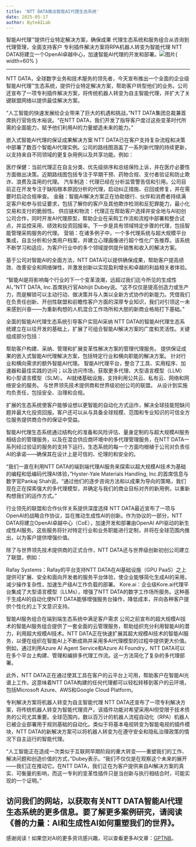 ```yaml
---
title: 'NTT DATA推出智能AI代理生态系统'
date: 2025-05-17
author: ByteAILab
---
```


智能AI代理™提供行业特定解决方案，确保成果
代理生态系统和服务组合从咨询到代理管理，全面支持客户
专利插件解决方案将RPA机器人转变为智能代理
NTT DATA将建立一个OpenAI卓越中心，加速智能AI代理的开发和部署。![图片](https://ai-techpark.com/wp-content/uploads/NTT-DATA-Unveils.jpg){ width=60% }

---


NTT DATA，全球数字业务和技术服务的领先者，今天宣布推出一个全面的企业级智能AI代理™生态系统，提供行业特定解决方案，帮助客户转型他们的业务。公司还宣布了一项专利插件解决方案，将传统机器人转变为自主智能代理，并扩大了关键联盟网络以提供最佳解决方案。

“人工智能的快速发展给企业带来了巨大的机遇和挑战，”NTT DATA集团总裁兼首席执行官佐佐木裕说。“在NTT DATA，我们开发了指导客户度过这些变革时代所需的全面能力，赋予他们利用AI的力量塑造未来的能力。”

嵌入式智能AI代理的保证成果解决方案
NTT DATA已在客户支持复杂流程和决策中部署了数百个智能AI代理实例。公司的路线图涵盖了一系列新代理的持续更新，以支持来自不同领域的更复杂用例以及共享功能。例如：

医疗保健：当前代理正在自主分类、优先级排序和总结保险上诉，并在医疗必要性方面做出决策。近期路线图包括专注于早期干预、药物合规、支付者验证和防止欺诈、浪费及滥用的代理。
汽车制造：代理已经在分析监管警告信和引用。公司目前正在开发专注于缺陷根本原因分析的代理，启动纠正措施、召回或修复，并在需要时启动合规审查。
金融：智能AI解决方案正在协助银行、伙伴和消费者持续满足客户和参与验证要求，包括了解你的客户及其他欺诈检测和反犯罪能力，最小化交易和支付的脆弱性。
供应链和物流：代理正在帮助客户选择并安全地与AI初创公司合作，同时开发AI代理原型，帮助企业在采购工作流和流程中部署和整合试点，并监控采用、绩效和投资回报率。下一步是具有领域特定步骤的代理，包括智能管理采购服务的代理。
营销：在诸多例子中，一个多代理系统与超大规模平台集成，自主分析和分类用户档案，并建立心理画像进行超个性化广告推荐。该系统不断学习和适应，为客户行业中的多个领域提供提升销售和收入的解决方案。

基于公司对智能AI的全面方法，NTT DATA可以提供确保成果，帮助客户提高绩效、改善安全和网络弹性，并激发创新以实现盈利增长和卓越的利益相关者体验。

“智能AI是将影响每个行业的下一个变革浪潮，远超过我们迄今所见的生成性AI，”NTT DATA, Inc.首席执行官Abhijit Dubey说。“这不仅仅是提高创造力或生产力，而是解锁可以主动行动、做决策并与人类以全新方式协作的新能力。凭借我们在负责任创新、开创性联盟和前瞻性客户方面的深厚专业知识，我们对引领这一未来感到兴奋——为重新构想的人机混合工作场所和大胆的新商业格局打下基础。”

全面的智能AI代理生态系统引导客户实现AI采纳
NTT DATA的智能AI代理生态系统建立在以往开发的基础上，扩展了可组合智能AI解决方案的广度和灵活性。关键组成部分包括：

帮助客户构建、采纳、管理和扩展变革性解决方案的管理代理服务。
提供保证成果的嵌入式智能AI代理解决方案，包括特定行业和横向职能的解决方案。
针对行业和横向需求的额外智能AI代理。
智能AI代理平台，整合了工具、实用程序、加速器和最佳实践的访问；以及访问市场，获取更多代理、大型语言模型（LLM）和小型语言模型（SLM）。
AI就绪基础设施，支持利用公共云、私有云、网络和网络安全的服务。
与世界领先技术提供商和世界级初创公司的联盟。
从设计到实施均负责任，包括安全、治理和合规。

扩展的生态系统使客户能够设想以更智能的自动化方式运作，解决全球技能短缺问题并最大化投资回报。客户还可以从与具备全球规模、范围和专业知识的可信全方位服务提供商合作的保证中受益。

智能AI代理生态系统通过结构化的准备和风险评估、量身定制的与超大规模AI服务相结合的管理服务，以及在混合供应商环境中的多代理管理服务，在NTT DATA一系列经过验证的服务的支持下运行。生态系统的每一个方面均根植于公司对负责任AI的承诺——确保其在设计上是可信的、伦理的和安全的。

“我们一直在利用NTT DATA的端到端代理AI服务来探索以超大规模AI技术为基础的编程和低编码代理AI体验，”Hyster-Yale Materials Handling, Inc.的首席信息与数字官Pankaj Shah说。“通过他们的逐步咨询方法和以成果为导向的策略，我们现在正在探索强大的多代理模型，并确定与我们的商业目标对齐的新用例，以重新构想我们的运作方式。”

行业领先的联盟和合作伙伴关系提供深度选择
NTT DATA最近宣布了一项与OpenAI的战略合作协议，旨在推动生成性AI的创新。作为协议的一部分，NTT DATA将建立OpenAI卓越中心（CoE），加速开发和部署由OpenAI API驱动的新生成性AI服务。这些服务将针对特定行业和业务职能进行定制，并将在全球范围内推出，以为客户提供增强价值。

除了与世界领先技术提供商的正式合作，NTT DATA还与世界级创新初创公司建立了联盟，例如：

Rafay Systems：Rafay的平台支持NTT DATA在AI基础设施（GPU PaaS）之上提供可扩展、安全和面向开发者的服务平台体验，使企业能够简化生成AI的采用，减少操作复杂性，加速生产级AI工作负载的部署。
Kore.ai：企业级Kore.ai代理平台集成了大型语言模型（LLMs），增强了NTT DATA的数字工作场所服务。这种基于生成AI的自动化使NTT DATA能够增强服务台操作，降低成本，并向各种客户提供个性化的上下文意识支持。

智能AI服务组合在端到端生态系统中满足客户需求
公司之前宣布的超大规模AI技术的智能AI服务组合提供了一套全面的云管理服务，帮助组织充分利用智能AI的潜力，利用超大规模AI技术。NTT DATA正在快速扩展其超大规模AI技术的智能AI服务，以便在组织在智能AI上不断成熟并采用多AI代理模型的过程中提供更大价值。例如，通过利用Azure AI Agent Service和Azure AI Foundry，NTT DATA可以在多个平台上构建、管理和编排多代理工作流。这一方法简化了复杂的多代理部署。

此外，NTT DATA正在通过使其工具在客户的云平台上可用，帮助客户在智能AI光谱上工作。这意味着NTT DATA构建的任何代理都可以轻松转移到客户的云环境，包括Microsoft Azure、AWS和Google Cloud Platform。

专利解决方案将机器人转变为自主智能代理
NTT DATA还宣布了一项专利解决方案，将传统机器人转变为智能代理资产。该插件功能对希望采用AI但受限于技术债务的公司尤其重要。全球范围内，数以百万计的机器人流程自动化（RPA）机器人已被企业部署用于规则基础的自动化。类似于将基本电视转变为智能电视的插件模块，NTT DATA的新解决方案可以将机器人转变为在遵守安全和隐私治理政策的情况下自主运行的智能代理。

“人工智能正在造成一次类似于互联网早期阶段的重大转变——重塑我们的工作、解决问题和创造价值的方式，”Dubey表示。“我们不仅仅是在观察这个未来的展开——我们正在推动它。在NTT DATA，我们正在为客户提供来自AI解决方案的真实、可衡量的影响，而这一专利的变革性插件只是当创新与执行相结合时，可能实现的一个证明。”

访问我们的网站，以获取有关NTT DATA智能AI代理生态系统的更多信息。要了解更多案例研究，请阅读《善的力量：AI和生成性AI如何重塑我们的世界》。
---
感谢阅读！如果您对AI的更多资讯感兴趣，可以查看更多AI文章：[GPTNB](https://gptnb.com)。